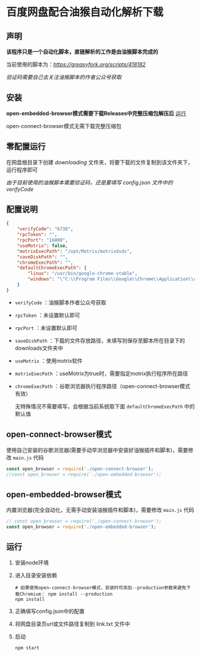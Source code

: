 # 百度网盘配合油猴自动化解析下载



## 声明

**该程序只是一个自动化脚本，直链解析的工作是由油猴脚本完成的**

当前使用的脚本为：*https://greasyfork.org/scripts/418182*

*验证码需要自己去关注油猴脚本的作者公众号获取*



## 安装

**open-embedded-browser模式需要下载Releases中完整压缩包解压后** [运行](#运行)

open-connect-browser模式无需下载完整压缩包



## 零配置运行

在网盘根目录下创建 *downloading* 文件夹，将要下载的文件复制到该文件夹下，运行程序即可

*由于目前使用的油猴脚本需要验证码，还是要填写 config.json 文件中的 verifyCode*



## 配置说明

```json
{
    "verifyCode": "6738",
    "rpcToken": "",
    "rpcPort": "16800",
    "useMotrix": false,
    "motrixExecPath": "/opt/Motrix/motrixdsds",
    "saveDiskPath": "",
    "chromeExecPath": "",
    "defaultChromeExecPath": {
        "linux": "/usr/bin/google-chrome-stable",
        "windows": "\"C:\\Program Files\\Google\\Chrome\\Application\\chrome.exe\""
    }
}
```

- `verifyCode` ：油猴脚本作者公众号获取

- `rpcToken` ：未设置默认即可

- `rpcPort` ：未设置默认即可

- `saveDiskPath` ：下载的文件存放路径，未填写则保存至脚本所在目录下的downloads文件夹中


- `useMotrix` ：使用motrix软件

- `motrixExecPath` ：useMotrix为true时，需要指定motrix执行程序所在路径

- `chromeExecPath` ：谷歌浏览器执行程序路径（open-connect-browser模式有效）

  无特殊情况不需要填写，会根据当前系统取下面 `defaultChromeExecPath` 中的默认值
  
  

## open-connect-browser模式

使用自己安装的谷歌浏览器(需要手动早浏览器中安装好油猴插件和脚本)，需要修改 `main.js` 代码

```javascript
const open_browser = require('./open-connect-browser');
//const open_browser = require('./open-embedded-browser');
```



## open-embedded-browser模式

内置浏览器(完全自动化，无需手动安装油猴插件和脚本)，需要修改 `main.js` 代码

```javascript
// const open_browser = require('./open-connect-browser');
const open_browser = require('./open-embedded-browser');
```





## 运行

1. 安装node环境

2. 进入目录安装依赖

   ```shell
   # 如果使用open-connect-browser模式，安装时可添加--production参数来避免下载Chromium： npm install --production
   npm install
   ```

3. 正确填写config.json中的配置

4. 将网盘目录页url或文件路径复制到 link.txt 文件中

5. 启动

   ```shell
   npm start
   ```